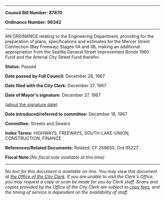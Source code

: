 

********

**Council Bill Number: 87870**
   
**Ordinance Number: 96342**
********

 AN ORDINANCE relating to the Engineering Department, providing for the preparation of plans, specifications and estimates for the Mercer Street Connection (Bay Freeway) Stages IIA and IIB, making an additional appropriation from the Seattle General Street Improvement Bonds 1960 Fund and the Arterial City Street Fund therefor.

**Status:** Passed
   
**Date passed by Full Council:** December 26, 1967
   
**Date filed with the City Clerk:** December 27, 1967
   
**Date of Mayor's signature:** December 27, 1967
   
[(about the signature date)](/~public/approvaldate.htm)
   
   
   
**Date introduced/referred to committee:** December 18, 1967
   
**Committee:** Streets and Sewers
   
   
**Index Terms:** HIGHWAYS, FREEWAYS, SOUTH-LAKE-UNION, CONSTRUCTION, FINANCE

**References/Related Documents:** Related: CF 259650, Ord 95227

**Fiscal Note:**_(No fiscal note available at this time)_
********

_No text for this document is available on-line. You may view this document at [the Office of the City Clerk](http://www.seattle.gov/leg/clerk/contactUs.htm). If you are unable to visit the Clerk's Office, you may request a copy or scan be made for you by Clerk staff. Scans and copies provided by the Office of the City Clerk are subject to [copy fees](http://clerk.seattle.gov/~public/clerkfees.htm), and the timing of service is dependent on the availability of staff._

